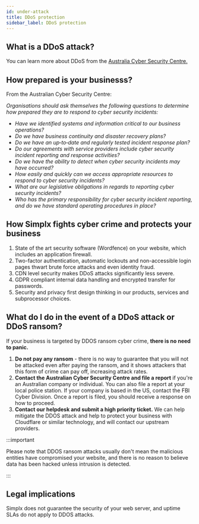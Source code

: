 ```yaml
---
id: under-attack
title: DDoS protection
sidebar_label: DDoS protection
---
```


## What is a DDoS attack?
You can learn more about DDoS from the [Australia Cyber Security Centre.](https://www.cyber.gov.au/acsc/view-all-content/threats/denial-service)

## How prepared is your businesss?
From the Australian Cyber Security Centre:

*Organisations should ask themselves the following questions to determine how prepared they are to respond to cyber security incidents:*

- *Have we identified systems and information critical to our business operations?*
- *Do we have business continuity and disaster recovery plans?*
- *Do we have an up‐to‐date and regularly tested incident response plan?*
- *Do our agreements with service providers include cyber security incident reporting and response activities?*
- *Do we have the ability to detect when cyber security incidents may have occurred?*
- *How easily and quickly can we access appropriate resources to respond to cyber security incidents?*
- *What are our legislative obligations in regards to reporting cyber security incidents?*
- *Who has the primary responsibility for cyber security incident reporting, and do we have standard operating procedures in place?*

## How Simplx fights cyber crime and protects your business

1. State of the art security software (Wordfence) on your website, which includes an application firewall.
2. Two-factor authentication, automatic lockouts and non-accessible login pages thwart brute force attacks and even identity fraud.
3. CDN level security makes DDoS attacks significantly less severe.
4. GDPR compliant internal data handling and encrypted transfer for passwords.
5. Security and privacy first design thinking in our products, services and subprocessor choices.

## What do I do in the event of a DDoS attack or DDoS ransom?

If your business is targeted by DDOS ransom cyber crime, **there is no need to panic.**

1. **Do not pay any ransom** - there is no way to guarantee that you will not be attacked even after paying the ransom, and it shows attackers that this form of crime can pay off, increasing attack rates.
2. **Contact the Australian Cyber Security Centre and file a report** if you're an Australian company or individual. You can also file a report at your local police station. If your company is based in the US, contact the FBI Cyber Division. Once a report is filed, you should receive a response on how to proceed.
3. **Contact our helpdesk and submit a high priority ticket.** We can help mitigate the DDOS attack and help to protect your business with Cloudflare or similar technology, and will contact our upstream providers.

:::important

Please note that DDOS ransom attacks usually don't mean the malicious entities have compromised your website, and there is no reason to believe data has been hacked unless intrusion is detected.

:::

## **Legal implications**

Simplx does not guarantee the security of your web server, and uptime SLAs do not apply to DDOS attacks.